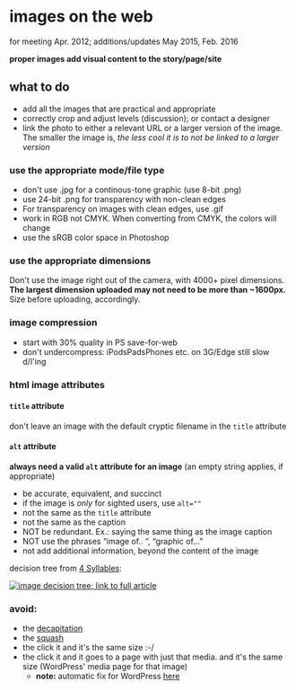 # images on the web

for meeting Apr. 2012; additions/updates May 2015, Feb. 2016 

**proper images add visual content to the story/page/site**

## what to do 

- add all the images that are practical and appropriate
- correctly crop and adjust levels (discussion); or contact a designer
- link the photo to either a relevant URL or a larger version of the image. The smaller the image is, *the less cool it is to not be linked to a larger version*


### use the appropriate mode/file type

- don't use .jpg for a continous-tone graphic (use 8-bit .png)
- use 24-bit .png for transparency with non-clean edges
- For transparency on images with clean edges, use .gif
- work in RGB not CMYK. When converting from CMYK, the colors will change  
- use the sRGB color space in Photoshop 

### use the appropriate dimensions

Don't use the image right out of the camera, with 4000+ pixel dimensions. **The largest dimension uploaded may not need to be more than ~1600px.** Size before uploading, accordingly. 


### image compression

- start with 30% quality in PS save-for-web
- don't undercompress: iPodsPadsPhones etc. on 3G/Edge still slow d/l'ing

### html image attributes

#### `title` attribute

don't leave an image with the default cryptic filename in the `title` attribute

#### `alt` attribute 

**always need a valid `alt` attribute for an image** (an empty string applies, if appropriate)  

- be accurate, equivalent, and succinct
- if the image is *only* for sighted users, use `alt=""`
- not the same as the `title` attribute
- not the same as the caption
- NOT be redundant. Ex.: saying the same thing as the image caption
- NOT use the phrases “image of.. “, “graphic of…”
- not add additional information, beyond the content of the image
	
decision tree from [4 Syllables](http://www.4syllables.com.au/wp-content/uploads/2010/12/decision-tree1.png):  

<a href="http://www.4syllables.com.au/2010/12/text-alternatives-decision-tree/"><img alt="image decision tree; link to full article" longdesc="http://www.4syllables.com.au/2010/12/text-alternatives-decision-tree/" src="http://www.4syllables.com.au/wp-content/uploads/2010/12/decision-tree1.png" /></a>  


### avoid:

- the [decapitation](http://o7.no/t1Mn02)
- the [squash](http://dl.dropbox.com/u/12710016/Screenshots/sqaush-gates.png)
- the click it and it's the same size :-/
- the click it and it goes to a page with just that media. and it's the same size (WordPress' media page for that image)
	- **note:** automatic fix for WordPress [here](http://andrewnorcross.com/tutorials/functions-file/stop-hyperlinking-images/)




